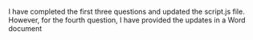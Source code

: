 I have completed the first three questions and updated the script.js file. However, for the fourth question, I have provided the updates in a Word document
